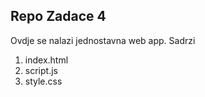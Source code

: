 ## Repo Zadace 4

Ovdje se nalazi jednostavna web app. Sadrzi
1. index.html
2. script.js
3. style.css